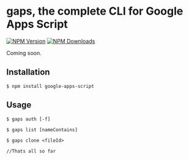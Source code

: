 # gaps, the complete CLI for Google Apps Script

[![NPM Version](http://img.shields.io/npm/v/google-apps-script.svg?style=flat)](https://www.npmjs.org/package/google-apps-script)
[![NPM Downloads](https://img.shields.io/npm/dm/google-apps-script.svg?style=flat)](https://www.npmjs.org/package/google-apps-script)

Coming soon.

## Installation

    $ npm install google-apps-script

## Usage

    $ gaps auth [-f]

    $ gaps list [nameContains]

    $ gaps clone <fileId>

    //Thats all so far
